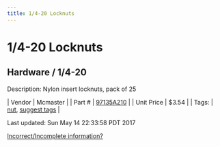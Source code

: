 ```yaml
---
title: 1/4-20 Locknuts
---
```


# 1/4-20 Locknuts
## Hardware / 1/4-20
Description: 	Nylon insert locknuts, pack of 25 

| Vendor | Mcmaster | 
| Part # | [97135A210](https://www.mcmaster.com/#97135A210) | 
| Unit Price | $3.54 | 
| Tags: | [nut](https://jgermita.github.io/frc-parts/search/?q=nut), [suggest tags](https://docs.google.com/forms/d/e/1FAIpQLSeWyY8v3RgOty-MyWmh9U0iivNYN_molChYyS-0U-o-kOAv_g/viewform) | 

Last updated: Sun May 14 22:33:58 PDT 2017

 [Incorrect/Incomplete information?](https://docs.google.com/forms/d/e/1FAIpQLSeWyY8v3RgOty-MyWmh9U0iivNYN_molChYyS-0U-o-kOAv_g/viewform)